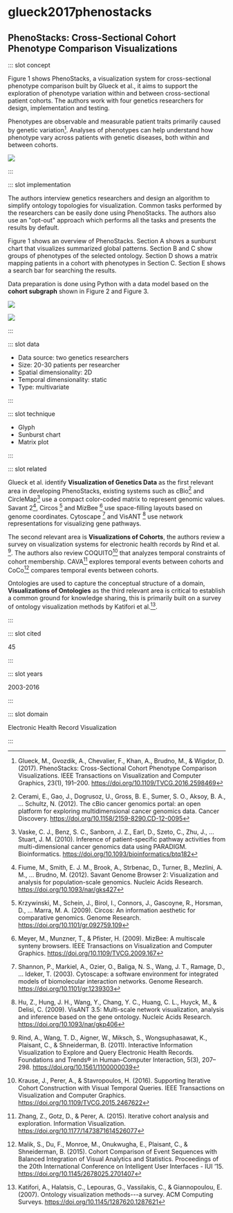 # glueck2017phenostacks

## PhenoStacks: Cross-Sectional Cohort Phenotype Comparison Visualizations

<Paper>

::: slot concept

Figure 1 shows PhenoStacks, a visualization system for cross-sectional phenotype comparison built by Glueck et al., it aims to support the exploration of phenotype variation within and between cross-sectional patient cohorts. The authors work with four genetics researchers for design, implementation and testing.

Phenotypes are observable and measurable patient traits primarily caused by genetic variation[^PhenoStacks]. Analyses of phenotypes can help understand how phenotype vary across patients with genetic diseases, both within and between cohorts.

![](https://share.henry.wang/fMaTKc/bMfzmHnbRz+)

:::

::: slot implementation

The authors interview genetics researchers and design an algorithm to simplify ontology topologies for visualization. Common tasks performed by the researchers can be easily done using PhenoStacks. The authors also use an "opt-out" approach which performs all the tasks and presents the results by default.

Figure 1 shows an overview of PhenoStacks. Section A shows a sunburst chart that visualizes summarized global patterns. Section B and C show groups of phenotypes of the selected ontology. Section D shows a matrix mapping patients in a cohort with phenotypes in Section C. Section E shows a search bar for searching the results.

Data preparation is done using Python with a data model based on the **cohort subgraph** shown in Figure 2 and Figure 3.

<div class="even">
<p>

![](https://share.henry.wang/36XTJY/debw4R79nQ+)

![](https://share.henry.wang/KBvhUC/hk17E8jsRj+)

</p>
</div>

:::

::: slot data

- Data source: two genetics researchers
- Size: 20-30 patients per researcher
- Spatial dimensionality: 2D
- Temporal dimensionality: static
- Type: multivariate

:::

::: slot technique

- Glyph
- Sunburst chart
- Matrix plot

:::

::: slot related

Glueck et al. identify **Visualization of Genetics Data** as the first relevant area in developing PhenoStacks, existing systems such as cBio[^cBio] and CircleMap[^CircleMap] use a compact color-coded matrix to represent genomic values. Savant 2[^Savant], Circos [^Circos] and MizBee [^MizBee] use space-filling layouts based on genome coordinates. Cytoscape [^Cytoscape] and VisANT [^VisANT] use network representations for visualizing gene pathways.

The second relevant area is **Visualizations of Cohorts**, the authors review a survey on visualization systems for electronic health records by Rind et al. [^Rind]. The authors also review COQUITO[^COQUITO] that analyzes temporal constraints of cohort membership. CAVA[^CAVA] explores temporal events between cohorts and CoCo[^CoCo] compares temporal events between cohorts.

Ontologies are used to capture the conceptual structure of a domain, **Visualizations of Ontologies** as the third relevant area is critical to establish a common ground for knowledge sharing, this is primarily built on a survey of ontology visualization methods by Katifori et al.[^Katifori].

:::

::: slot cited

45

:::

::: slot years

2003-2016

:::

::: slot domain

Electronic Health Record Visualization

:::

</Paper>

[^PhenoStacks]: Glueck, M., Gvozdik, A., Chevalier, F., Khan, A., Brudno, M., & Wigdor, D. (2017). PhenoStacks: Cross-Sectional Cohort Phenotype Comparison Visualizations. IEEE Transactions on Visualization and Computer Graphics, 23(1), 191–200. https://doi.org/10.1109/TVCG.2016.2598469

[^cBio]: Cerami, E., Gao, J., Dogrusoz, U., Gross, B. E., Sumer, S. O., Aksoy, B. A., … Schultz, N. (2012). The cBio cancer genomics portal: an open platform for exploring multidimensional cancer genomics data. Cancer Discovery. https://doi.org/10.1158/2159-8290.CD-12-0095

[^CircleMap]: Vaske, C. J., Benz, S. C., Sanborn, J. Z., Earl, D., Szeto, C., Zhu, J., … Stuart, J. M. (2010). Inference of patient-specific pathway activities from multi-dimensional cancer genomics data using PARADIGM. Bioinformatics. https://doi.org/10.1093/bioinformatics/btq182

[^Savant]: Fiume, M., Smith, E. J. M., Brook, A., Strbenac, D., Turner, B., Mezlini, A. M., … Brudno, M. (2012). Savant Genome Browser 2: Visualization and analysis for population-scale genomics. Nucleic Acids Research. https://doi.org/10.1093/nar/gks427

[^Circos]: Krzywinski, M., Schein, J., Birol, I., Connors, J., Gascoyne, R., Horsman, D., … Marra, M. A. (2009). Circos: An information aesthetic for comparative genomics. Genome Research. https://doi.org/10.1101/gr.092759.109

[^MizBee]: Meyer, M., Munzner, T., & Pfister, H. (2009). MizBee: A multiscale synteny browsers. IEEE Transactions on Visualization and Computer Graphics. https://doi.org/10.1109/TVCG.2009.167

[^Cytoscape]: Shannon, P., Markiel, A., Ozier, O., Baliga, N. S., Wang, J. T., Ramage, D., … Ideker, T. (2003). Cytoscape: a software environment for integrated models of biomolecular interaction networks. Genome Research. https://doi.org/10.1101/gr.1239303

[^VisANT]: Hu, Z., Hung, J. H., Wang, Y., Chang, Y. C., Huang, C. L., Huyck, M., & Delisi, C. (2009). VisANT 3.5: Multi-scale network visualization, analysis and inference based on the gene ontology. Nucleic Acids Research. https://doi.org/10.1093/nar/gkp406

[^Rind]: Rind, A., Wang, T. D., Aigner, W., Miksch, S., Wongsuphasawat, K., Plaisant, C., & Shneiderman, B. (2011). Interactive Information Visualization to Explore and Query Electronic Health Records. Foundations and Trends® in Human–Computer Interaction, 5(3), 207–298. https://doi.org/10.1561/1100000039

[^COQUITO]: Krause, J., Perer, A., & Stavropoulos, H. (2016). Supporting Iterative Cohort Construction with Visual Temporal Queries. IEEE Transactions on Visualization and Computer Graphics. https://doi.org/10.1109/TVCG.2015.2467622

[^CAVA]: Zhang, Z., Gotz, D., & Perer, A. (2015). Iterative cohort analysis and exploration. Information Visualization. https://doi.org/10.1177/1473871614526077

[^CoCo]: Malik, S., Du, F., Monroe, M., Onukwugha, E., Plaisant, C., & Shneiderman, B. (2015). Cohort Comparison of Event Sequences with Balanced Integration of Visual Analytics and Statistics. Proceedings of the 20th International Conference on Intelligent User Interfaces - IUI ’15. https://doi.org/10.1145/2678025.2701407

[^Katifori]: Katifori, A., Halatsis, C., Lepouras, G., Vassilakis, C., & Giannopoulou, E. (2007). Ontology visualization methods---a survey. ACM Computing Surveys. https://doi.org/10.1145/1287620.1287621
